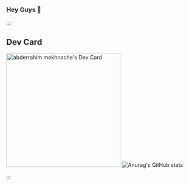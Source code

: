 ### Hey Guys 👋



:::
## Dev Card
<a href="https://app.daily.dev/astroxiii"><img src="https://github.com/astroxiii/astroxiii/blob/master/devcard.svg" width="300" alt="abderrahim mokhnache's Dev Card"/></a>
![Anurag's GitHub stats](https://github-readme-stats.vercel.app/api?username=astroxiii&show_icons=true&theme=radical)

:::
